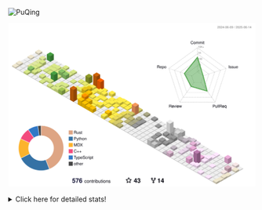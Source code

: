 ![PuQing](https://user-images.githubusercontent.com/27223114/171565019-9a56fae6-b08b-421f-99db-7e830da42371.png)

![](./profile-3d-contrib/profile-season-animate.svg)

<details>
<summary>Click here for detailed stats!</summary>

<!--START_SECTION:waka-->
![Lines of code](https://img.shields.io/badge/From%20Hello%20World%20I%27ve%20Written-2.0%20million%20lines%20of%20code-blue)

**🐱 My GitHub Data** 

> 📦 446.0 kB Used in GitHub's Storage 
 > 
> 🚫 Not Opted to Hire
 > 
> 📜 38 Public Repositories 
 > 
> 🔑 34 Private Repositories 
 > 
**I'm an Early 🐤** 

```text
🌞 Morning                879 commits         ███░░░░░░░░░░░░░░░░░░░░░░   10.19 % 
🌆 Daytime                3717 commits        ███████████░░░░░░░░░░░░░░   43.09 % 
🌃 Evening                1945 commits        ██████░░░░░░░░░░░░░░░░░░░   22.55 % 
🌙 Night                  2085 commits        ██████░░░░░░░░░░░░░░░░░░░   24.17 % 
```


📊 **This Week I Spent My Time On** 

```text
💬 Programming Languages: 
Other                    28 hrs 38 mins      █████████████████░░░░░░░░   69.35 % 
Python                   7 hrs 7 mins        ████░░░░░░░░░░░░░░░░░░░░░   17.26 % 
Typst                    2 hrs 54 mins       ██░░░░░░░░░░░░░░░░░░░░░░░   07.06 % 
Org                      42 mins             ░░░░░░░░░░░░░░░░░░░░░░░░░   01.73 % 
Rust                     21 mins             ░░░░░░░░░░░░░░░░░░░░░░░░░   00.86 % 

🔥 Editors: 
Arc                      23 hrs 5 mins       ██████████████░░░░░░░░░░░   55.90 % 
VS Code                  11 hrs 12 mins      ███████░░░░░░░░░░░░░░░░░░   27.13 % 
Ghostty                  3 hrs 15 mins       ██░░░░░░░░░░░░░░░░░░░░░░░   07.89 % 
Telegram                 2 hrs 22 mins       █░░░░░░░░░░░░░░░░░░░░░░░░   05.75 % 
NetEaseMusic             1 hr 18 mins        █░░░░░░░░░░░░░░░░░░░░░░░░   03.18 % 

💻 Operating System: 
Mac                      30 hrs 40 mins      ███████████████████░░░░░░   74.28 % 
WSL                      10 hrs 4 mins       ██████░░░░░░░░░░░░░░░░░░░   24.38 % 
Linux                    33 mins             ░░░░░░░░░░░░░░░░░░░░░░░░░   01.34 % 
```


<!--END_SECTION:waka-->
</details>
